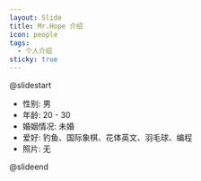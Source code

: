 ```yaml
---
layout: Slide
title: Mr.Hope 介绍
icon: people
tags:
  - 个人介绍
sticky: true
---
```


@slidestart

- 性别: 男
- 年龄: 20 - 30
- 婚姻情况: 未婚
- 爱好: 钓鱼、国际象棋、花体英文、羽毛球、编程
- 照片: 无

@slideend
